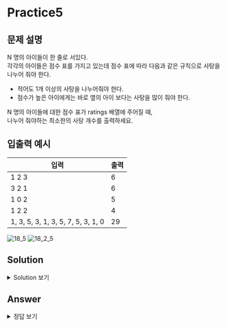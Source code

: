 Practice5
===

문제 설명
---

N 명의 아이들이 한 줄로 서있다.  
각각의 아이들은 점수 표를 가지고 있는데 점수 표에 따라 다음과 같은 규칙으로 사탕을 나누어 줘야 한다.

* 적어도 1개 이상의 사탕을 나누어줘야 한다.
* 점수가 높은 아이에게는 바로 옆의 아이 보다는 사탕을 많이 줘야 한다.

N 명의 아이들에 대한 점수 표가 ratings 배열에 주어질 때,  
나누어 줘야하는 최소한의 사탕 개수를 출력하세요.

입출력 예시
---

|입력|출력|
|---|---|
|1 2 3|6|
|3 2 1|6|
|1 0 2|5|
|1 2 2|4|
|1, 3, 5, 3, 1, 3, 5, 7, 5, 3, 1, 0|29|

![18_5](https://user-images.githubusercontent.com/76902448/188325601-a5c8e157-3aa0-407f-be0b-41dd3eacb259.png)
![18_2_5](https://user-images.githubusercontent.com/76902448/188613931-baf9196b-c1d5-4b30-9c29-a264b2e71efb.png)


Solution
---
<details>
<summary>Solution 보기</summary>
<div markdown="1">

<h4> 🍑 키워드 : 아스키 모드, if문 </h4>




</div>
</details>

Answer
---
<details>
<summary>정답 보기</summary>
<div markdown="1">

``` java
public class Practice5 {
    public static int solution(int[] ratings) {
        if (ratings == null || ratings.length == 0) {
            return 0;
        }
        int result = 1;
        int upCnt = 1;
        int downCnt = 0;
        int peak = 0;

        for (int i = 1; i < ratings.length; i++) {
            if(ratings[i] > ratings[i-1]) {  // 커지는 방향
                upCnt++;
                peak = upCnt;
                downCnt = 0;
                result += upCnt;
            } else if (ratings[i] == ratings[i-1]) {  // 같은 경우
                upCnt = 1;
                downCnt = 0;
                peak = 0;
                result += 1;
            } else {
                downCnt++;
                upCnt = 1;
                result += downCnt;

                if (peak <= downCnt) {
                    result += 1;
                }
            }
        }
        return  result;
    }

    public static void main(String[] args) {
        // Test code
        int[] ratings = {1, 2, 3};
        System.out.println(solution(ratings));

        ratings = new int[]{3, 2, 1};
        System.out.println(solution(ratings));

        ratings = new int[]{1, 0, 2};
        System.out.println(solution(ratings));

        ratings = new int[]{1, 2, 2};
        System.out.println(solution(ratings));

        ratings = new int[]{1, 3, 5, 3, 1, 3, 5, 7, 5, 3, 1, 0};
        System.out.println(solution(ratings));
    }
}


```


</div>
</details>
